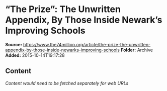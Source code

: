 # “The Prize”: The Unwritten Appendix, By Those Inside Newark’s Improving Schools

**Source:** https://www.the74million.org/article/the-prize-the-unwritten-appendix-by-those-inside-newarks-improving-schools
**Folder:** Archive
**Added:** 2015-10-14T19:17:28




## Content
*Content would need to be fetched separately for web URLs*
